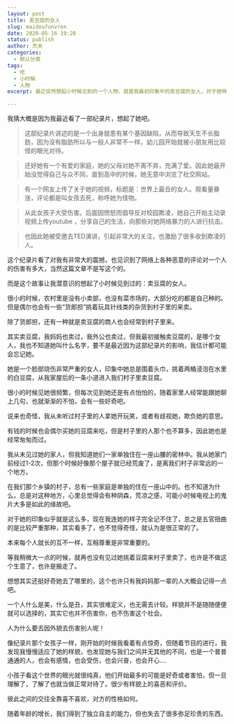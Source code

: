 ```yaml
---
layout: post
title: 卖豆腐的女人
slug: maidoufunvren
date: 2020-05-16 19:20
status: publish
author: 杰夫
categories: 
  - 默认分类
tags: 
  - 吃
  - 小时候
  - 人物
excerpt: 最近突然想起小时候见到的一个人物，就是我最初印象中的卖豆腐的女人，对于她特别有印象在于她的脸。

---
```


我猜大概是因为我最近看了一部纪录片，想起了她吧。

> 这部纪录片讲述的是一个出身就患有某个基因缺陷，从而导致天生不长脂肪，因为没有脂肪所以与一般人非常不一样。幼儿园开始就被小朋友用比较怪的眼光对待。

>还好她有一个有爱的家庭，她的父母对她不离不弃，充满了爱。因此她最开始没觉得自己与众不同，直到高中的时候，她无意中浏览了社交网站。

>有一个网友上传了关于她的视频，标题是：世界上最丑的女人。观看量暴涨，评论都是叫女孩去死，称呼她为怪物。

>从此女孩子大受伤害。后面因愤怒而倡导反对校园欺凌，她自己开始主动录视频上传youtube ，分享自己的生活，向那些对她网络暴力的人进行抗击。

>也因此她被受邀去TED演讲，引起非常大的关注，也激励了很多收到欺凌的人。



这个纪录片看了对我有非常大的震撼，也见识到了网络上各种恶意的评论对一个人的伤害有多大，当然这篇文章不是写这个的。

而是这个故事让我潜意识的想起了小时候见到过的：卖豆腐的女人。

很小的时候，农村里是没有小卖部，也没有菜市场的，大部分吃的都是自己种的。但是偶尔也会有一些“货郎担”挑着玩具针线类的杂货到村子里的来卖。

除了货郎担，还有一种就是卖豆腐的商人也会经常到村子里来。

其实卖豆腐，我妈妈也卖过，我外公也卖过，但我最初接触卖豆腐的，是哪个女人，我也不知道她叫什么名字，要不是最近因为这部纪录片的影响，我估计都可能会忘记她。

她是一个脸部烧伤非常严重的女人，印象中她总是围着头巾，挑着两桶浸泡在水里的白豆腐，从我家屋后的一条小道进入我们村子里卖豆腐。

很小的时候见她很频繁，但每次见到她还是有点怕怕的，随着家里人经常能跟她聊上几句，也就渐渐的不怕，会有一些好奇吧。

说来也奇怪，我从未听过村子里的人拿她开玩笑，或者有歧视她，欺负她的意思。

有钱的时候也会偶尔买她的豆腐来吃，但是村子里的人那个也不算多，因此她也是经常匆匆而过。

我从未见过她的家人，但我知道她们一家单独住在一座山腰的密林中。我从她家门前经过1-2次，但那个时候好像那个屋子就已经荒废了，是离我们村子非常远的一个地方。

在我们那个乡镇的村子，总有一些家庭是单独的住在一座山中的。也不知道为什么，总是对这种地方，心里总觉得会有种阴森，荒凉之感，可能小时候电视上的鬼片大多是如此的缘故吧。

对于她的印象似乎就是这么多，现在我连她的样子完全记不住了，总之是五官扭曲的是比较严重那种，其实看多了，也不觉得奇怪，就认为是很正常的了。

本来每个人就长的互不一样，互相尊重是非常重要的。

等我稍微大一点的时候，就再也没有见过她挑着豆腐来村子里卖了，也许是不做这个生意了，也许是搬走了。

想想其实还挺好奇她去了哪里的，这个也许只有我妈妈那一辈的人大概会记得一点吧。

一个人什么是美，什么是丑，其实很难定义，也无需去计较。样貌并不是随随便便就可以选择的，其实它也并不伤害你，也不伤害这个社会。

人为什么要去因外貌去伤害别人呢！

像纪录片那个女孩子一样，刚开始的时候我看着有点惊奇，但随着节目的进行，我发现我慢慢适应了她的样貌，也发现她与我们之间并无其他的不同，也是一个普普通通的人，也会有感情，也会受伤，也会兴奋，也会开心....

小孩子看这个世界的眼光就很纯真，他们开始最多的可能是好奇或者害怕，但一旦理解了，了解了也就当做正常对待了。很少有样貌上的喜恶和评价。

彼此之间的交往全靠喜不喜欢，对方的性格如何。

随着年龄的增长，我们得到了独立自主的能力，但也失去了很多弥足珍贵的东西。







